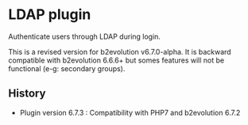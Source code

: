 # LDAP plugin

Authenticate users through LDAP during login.

This is a revised version for b2evolution v6.7.0-alpha. It is backward compatible with b2evolution 6.6.6+ but somes features will not be functional (e-g: secondary groups).

## History

- Plugin version 6.7.3 : Compatibility with PHP7 and b2evolution 6.7.2
